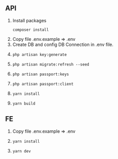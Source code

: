 API
---
1. Install packages
    ```shell
    composer install
    ```
2. Copy file .env.example => .env
3. Create DB and config DB Connection in .env file.
4. 
    ```shell
    php artisan key:generate
    ```
5. 
    ```shell
    php artisan migrate:refresh --seed
    ```
6. 
    ```shell
    php artisan passport:keys
    ```
7. 
    ```shell    
    php artisan passport:client
    ```
8. 
    ```shell    
    yarn install
    ```
9. 
    ```shell    
    yarn build
    ```

FE
---
1. Copy file .env.example => .env
2. 
    ```shell    
    yarn install
    ```
3. 
    ```shell    
    yarn dev
    ```